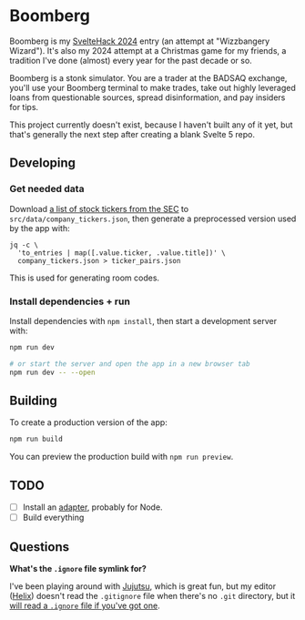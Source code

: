 # Boomberg

Boomberg is my [SvelteHack 2024](https://hack.sveltesociety.dev/2024) entry (an attempt at "Wizzbangery Wizard"). It's also my 2024 attempt at a Christmas game for my friends, a tradition I've done (almost) every year for the past decade or so.

Boomberg is a stonk simulator. You are a trader at the BADSAQ exchange, you'll use your Boomberg terminal to make trades, take out highly leveraged loans from questionable sources, spread disinformation, and pay insiders for tips.

This project currently doesn't exist, because I haven't built any of it yet, but that's generally the next step after creating a blank Svelte 5 repo.

## Developing

### Get needed data

Download [a list of stock tickers from the SEC](https://www.sec.gov/files/company_tickers.json) to `src/data/company_tickers.json`, then generate a preprocessed version used by the app with:

```
jq -c \
  'to_entries | map([.value.ticker, .value.title])' \
  company_tickers.json > ticker_pairs.json
```

This is used for generating room codes.

### Install dependencies + run

Install dependencies with `npm install`, then start a development server with:

```bash
npm run dev

# or start the server and open the app in a new browser tab
npm run dev -- --open
```

## Building

To create a production version of the app:

```bash
npm run build
```

You can preview the production build with `npm run preview`.


## TODO

- [ ] Install an [adapter](https://svelte.dev/docs/kit/adapters), probably for Node.
- [ ] Build everything

## Questions

**What's the `.ignore` file symlink for?**

I've been playing around with [Jujutsu](https://github.com/martinvonz/jj), which is great fun, but my editor ([Helix](https://github.com/helix-editor/helix)) doesn't read the `.gitignore` file when there's no `.git` directory, but it [will read a `.ignore` file if you've got one](https://docs.helix-editor.com/editor.html#editorfile-picker-section).

